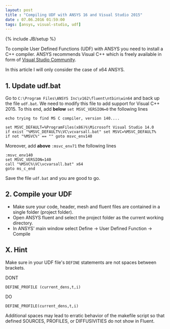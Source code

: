 ```yaml
---
layout: post
title : "Compiling UDF with ANSYS 16 and Visual Studio 2015"
date : 07.06.2016 01:59:00
tags: [ansys, visual-studio, udf]
---
```

{% include JB/setup %}

To compile User Defined Functions (UDF) with ANSYS you need to install a C++ compiler. ANSYS recommends Visual C++ which is freely available in form of [Visual Studio Community](https://www.visualstudio.com/en-us/products/visual-studio-community-vs.aspx).

In this article I will only consider the case of x64 ANSYS.

## 1. Update udf.bat

Go to `C:\Program Files\ANSYS Inc\v162\fluent\ntbin\win64` and back up the file `udf.bat`. We need to modify this file to add support for Visual C++ 2015. To this end, add **below** `set MSVC_VERSION=0` the following lines

````
echo trying to find MS C compiler, version 140....

set MSVC_DEFAULT=%ProgramFiles(x86)%\Microsoft Visual Studio 14.0
if exist "%MSVC_DEFAULT%\VC\vcvarsall.bat" set MSVC=%MSVC_DEFAULT%
if not "%MSVC%" == "" goto msvc_env140
````

Moreover, add **above** `:msvc_env71` the following lines

````
:msvc_env140
set MSVC_VERSION=140
call "%MSVC%\VC\vcvarsall.bat" x64
goto ms_c_end
````

Save the file `udf.bat` and you are good to go.

## 2. Compile your UDF

*   Make sure your code, header, mesh and fluent files are contained in a single folder (project folder).
*   Open ANSYS fluent and select the project folder as the current working directory.
*   In ANSYS' main window select Define -> User Defined Function -> Compile

## X. Hint

Make sure in your UDF file's `DEFINE` statements are not spaces between brackets.

DONT

`DEFINE_PROFILE (current_dens,t,i)`

DO

`DEFINE_PROFILE(current_dens,t,i)`

Additional spaces may lead to erratic behavior of the makefile script so that defined SOURCES, PROFILES, or DIFFUSIVITIES do not show in Fluent.
